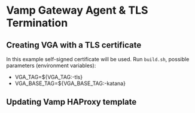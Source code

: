 # Vamp Gateway Agent & TLS Termination

## Creating VGA with a TLS certificate

In this example self-signed certificate will be used.
Run `build.sh`, possible parameters (environment variables):

- VGA_TAG=${VGA_TAG:-tls}
- VGA_BASE_TAG=${VGA_BASE_TAG:-katana}

## Updating Vamp HAProxy template
